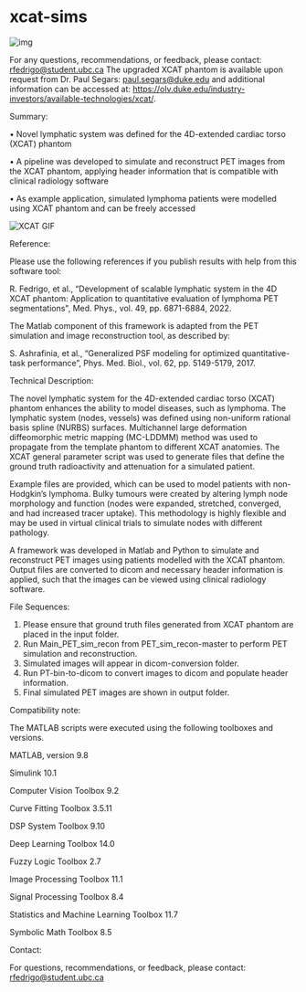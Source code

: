 # xcat-sims

![img](https://user-images.githubusercontent.com/54952340/121406995-b00aee00-c913-11eb-9b93-c6782fcb61f6.png)

For any questions, recommendations, or feedback, please contact: rfedrigo@student.ubc.ca
The upgraded XCAT phantom is available upon request from Dr. Paul Segars: paul.segars@duke.edu and additional information can be accessed at: https://olv.duke.edu/industry-investors/available-technologies/xcat/.

Summary:

•	Novel lymphatic system was defined for the 4D-extended cardiac torso (XCAT) phantom

•	A pipeline was developed to simulate and reconstruct PET images from the XCAT phantom, applying header information that is compatible with clinical radiology software

•	As example application, simulated lymphoma patients were modelled using XCAT phantom and can be freely accessed

![XCAT GIF](https://user-images.githubusercontent.com/54952340/121407211-ec3e4e80-c913-11eb-84b4-74e7cd7e5743.gif)

Reference:

Please use the following references if you publish results with help from this software tool:

R. Fedrigo, et al., “Development of scalable lymphatic system in the 4D XCAT phantom: Application to quantitative evaluation of lymphoma PET segmentations", Med. Phys., vol. 49, pp. 6871-6884, 2022.

The Matlab component of this framework is adapted from the PET simulation and image reconstruction tool, as described by:

S. Ashrafinia, et al., “Generalized PSF modeling for optimized quantitative-task performance”, Phys. Med. Biol., vol. 62, pp. 5149-5179, 2017.

Technical Description:

The novel lymphatic system for the 4D-extended cardiac torso (XCAT) phantom enhances the ability to model diseases, such as lymphoma. The lymphatic system (nodes, vessels) was defined using non-uniform rational basis spline (NURBS) surfaces. Multichannel large deformation diffeomorphic metric mapping (MC-LDDMM) method was used to propagate from the template phantom to different XCAT anatomies. The XCAT general parameter script was used to generate files that define the ground truth radioactivity and attenuation for a simulated patient.

Example files are provided, which can be used to model patients with non-Hodgkin’s lymphoma.  Bulky tumours were created by altering lymph node morphology and function (nodes were expanded, stretched, converged, and had increased tracer uptake). This methodology is highly flexible and may be used in virtual clinical trials to simulate nodes with different pathology.

A framework was developed in Matlab and Python to simulate and reconstruct PET images using patients modelled with the XCAT phantom. Output files are converted to dicom and necessary header information is applied, such that the images can be viewed using clinical radiology software.

File Sequences:

1. Please ensure that ground truth files generated from XCAT phantom are placed in the input folder.
2. Run Main_PET_sim_recon from PET_sim_recon-master to perform PET simulation and reconstruction.
3. Simulated images will appear in dicom-conversion folder.
4. Run PT-bin-to-dicom to convert images to dicom and populate header information.
5. Final simulated PET images are shown in output folder.

Compatibility note:

The MATLAB scripts were executed using the following toolboxes and versions.

MATLAB, version                           9.8

Simulink                                  10.1

Computer Vision Toolbox                   9.2 

Curve Fitting Toolbox                     3.5.11

DSP System Toolbox                        9.10

Deep Learning Toolbox                     14.0

Fuzzy Logic Toolbox                       2.7

Image Processing Toolbox                  11.1

Signal Processing Toolbox                 8.4

Statistics and Machine Learning Toolbox   11.7

Symbolic Math Toolbox                     8.5

Contact:

For questions, recommendations, or feedback, please contact: rfedrigo@student.ubc.ca
